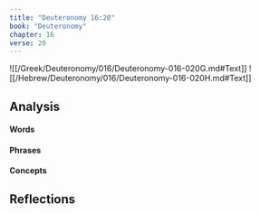 ```yaml
---
title: "Deuteronomy 16:20"
book: "Deuteronomy"
chapter: 16
verse: 20
---
```

![[/Greek/Deuteronomy/016/Deuteronomy-016-020G.md#Text]]
![[/Hebrew/Deuteronomy/016/Deuteronomy-016-020H.md#Text]]

## Analysis

#### Words

#### Phrases

#### Concepts

## Reflections
